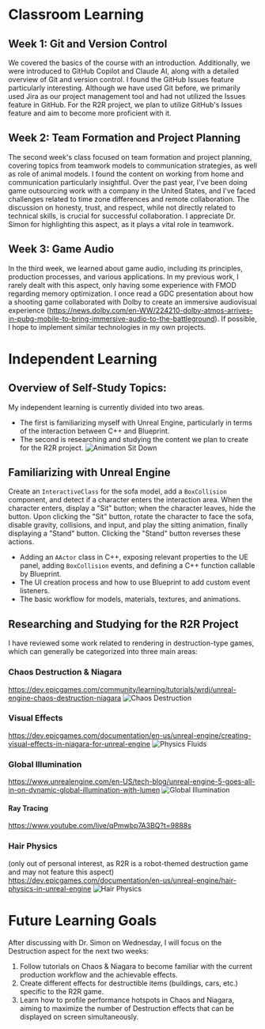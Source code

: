 # Classroom Learning
## Week 1: Git and Version Control
We covered the basics of the course with an introduction. Additionally, we were introduced to GitHub Copilot and Claude AI, along with a detailed overview of Git and version control. I found the GitHub Issues feature particularly interesting. Although we have used Git before, we primarily used Jira as our project management tool and had not utilized the Issues feature in GitHub. 
For the R2R project, we plan to utilize GitHub's Issues feature and aim to become more proficient with it.
## Week 2: Team Formation and Project Planning
The second week's class focused on team formation and project planning, covering topics from teamwork models to communication strategies, as well as role of animal models. I found the content on working from home and communication particularly insightful. Over the past year, I've been doing game outsourcing work with a company in the United States, and I've faced challenges related to time zone differences and remote collaboration.
The discussion on honesty, trust, and respect, while not directly related to technical skills, is crucial for successful collaboration. I appreciate Dr. Simon for highlighting this aspect, as it plays a vital role in teamwork.
## Week 3: Game Audio
In the third week, we learned about game audio, including its principles, production processes, and various applications. In my previous work, I rarely dealt with this aspect, only having some experience with FMOD regarding memory optimization. I once read a GDC presentation about how a shooting game collaborated with Dolby to create an immersive audiovisual experience (https://news.dolby.com/en-WW/224210-dolby-atmos-arrives-in-pubg-mobile-to-bring-immersive-audio-to-the-battleground). 
If possible, I hope to implement similar technologies in my own projects.

# Independent Learning
## **Overview of Self-Study Topics:**
My independent learning is currently divided into two areas. 
- The first is familiarizing myself with Unreal Engine, particularly in terms of the interaction between C++ and Blueprint. 
- The second is researching and studying the content we plan to create for the R2R project.
![Animation Sit Down](https://github.com/irisfreesiri/Assignments_CGRA359/raw/main/Documents/Animation-SitDown.gif)
## Familiarizing with Unreal Engine
Create an `InteractiveClass` for the sofa model, add a `BoxCollision` component, and detect if a character enters the interaction area. When the character enters, display a "Sit" button; when the character leaves, hide the button. Upon clicking the "Sit" button, rotate the character to face the sofa, disable gravity, collisions, and input, and play the sitting animation, finally displaying a "Stand" button. Clicking the "Stand" button reverses these actions.
- Adding an `AActor` class in C++, exposing relevant properties to the UE panel, adding `BoxCollision` events, and defining a C++ function callable by Blueprint.
- The UI creation process and how to use Blueprint to add custom event listeners.
- The basic workflow for models, materials, textures, and animations.
## Researching and Studying for the R2R Project
I have reviewed some work related to rendering in destruction-type games, which can generally be categorized into three main areas:
### Chaos Destruction & Niagara
https://dev.epicgames.com/community/learning/tutorials/wrdj/unreal-engine-chaos-destruction-niagara
![Chaos Destruction](https://github.com/irisfreesiri/Assignments_CGRA359/raw/main/Documents/city-chaos-destruction-small.gif)
### Visual Effects
https://dev.epicgames.com/documentation/en-us/unreal-engine/creating-visual-effects-in-niagara-for-unreal-engine
![Physics Fluids](https://github.com/irisfreesiri/Assignments_CGRA359/raw/main/Documents/physics-fluids-1.gif)
### Global Illumination
https://www.unrealengine.com/en-US/tech-blog/unreal-engine-5-goes-all-in-on-dynamic-global-illumination-with-lumen
![Global Illumination](https://github.com/irisfreesiri/Assignments_CGRA359/raw/main/Documents/Pasted%20image%2020240731122556.png)
#### Ray Tracing
https://www.youtube.com/live/qPmwbp7A3BQ?t=9888s
### Hair Physics
(only out of personal interest, as R2R is a robot-themed destruction game and may not feature this aspect)
https://dev.epicgames.com/documentation/en-us/unreal-engine/hair-physics-in-unreal-engine
![Hair Physics](https://github.com/irisfreesiri/Assignments_CGRA359/raw/main/Documents/hair-physics-1.gif)

# Future Learning Goals
After discussing with Dr. Simon on Wednesday, I will focus on the Destruction aspect for the next two weeks:
1. Follow tutorials on Chaos & Niagara to become familiar with the current production workflow and the achievable effects.
2. Create different effects for destructible items (buildings, cars, etc.) specific to the R2R game.
3. Learn how to profile performance hotspots in Chaos and Niagara, aiming to maximize the number of Destruction effects that can be displayed on screen simultaneously.
